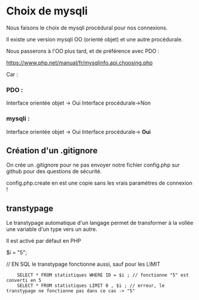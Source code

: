# Choix de mysqli 

Nous faisons le choix de mysqli procédural pour nos connexions.

Il existe une version mysqli OO (orienté objet) et une autre procédurale.

Nous passerons à l'OO plus tard, et de préférence avec PDO :

https://www.php.net/manual/fr/mysqlinfo.api.choosing.php

Car :

### PDO :

Interface orientée objet -> Oui
Interface procédurale->Non

### mysqli :

Interface orientée objet -> Oui
Interface procédurale-> **Oui**

## Création d'un .gitignore

On crée un .gitignore pour ne pas envoyer notre fichier config.php sur github pour des questions de sécurité. 

config.php.create en est une copie sans les vrais paramètres de connexion !

## transtypage

Le transtypage automatique d'un langage permet de transformer à la vollée une variable d'un type vers un autre.

Il est activé par défaut en PHP

$i = "5";

// EN SQL le transtypage fonctionne aussi, sauf pour les LIMIT

        SELECT * FROM statistiques WHERE ID = $i ; // fonctionne "5" est converti en 5
        SELECT * FROM statistiques LIMIT 0 , $i ; // erreur, le transtypage ne fonctionne pas dans ce cas -> "5"


